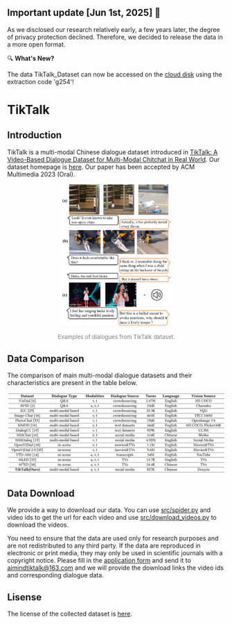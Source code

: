 ## Important update [Jun 1st, 2025] 🚀

As we disclosed our research relatively early, a few years later, the degree of privacy protection declined. Therefore, we decided to release the data in a more open format.

🔍 **What's New?**

The data TikTalk_Dataset can now be accessed on the [cloud disk](https://pan.baidu.com/s/1nRcA_OV-zX5EK6CalBjvaQ) using the extraction code 'g254'!

# TikTalk

## Introduction

TikTalk is a  multi-modal Chinese dialogue dataset introduced in [TikTalk: A Video-Based Dialogue Dataset for Multi-Modal Chitchat in Real World](https://arxiv.org/abs/2301.05880). Our dataset homepage is [here](https://ruc-aimind.github.io/projects/TikTalk/). Our paper has been accepted by ACM Multimedia 2023 (Oral).

<p align="center">
<img src="figs/examples.JPG" alt="examples for tiktalk" width="50%"/>
</p>
<p align="center">
<font size=2 color="gray">Examples of dialogues from TikTalk dataset.</font>
</p>


## Data Comparison

The comparison of main multi-modal dialogue datasets and their characteristics are present in the table below.

<p align="center">
<img src="figs/comparison1.JPG" alt="comparison"/>
</p>
<p align="center">
</p>


## Data Download

We provide a way to download our data. You can use [src/spider.py](./src/spider.py) and video ids to get the url for each video and use [src/download_videos.py](./src/download_videos.py) to download the videos.

You need to ensure that the data are used only for research purposes and are not redistributed to any third party. If the data are reproduced in electronic or print media, they may only be used in scientific journals with a copyright notice. Please fill in the [application form](./Application%20Form.pdf) and send it to aimindtiktalk@163.com and we will provide the download links the video ids and corresponding dialogue data.

## Lisense

The license of the collected dataset is [here](./LICENSE).
